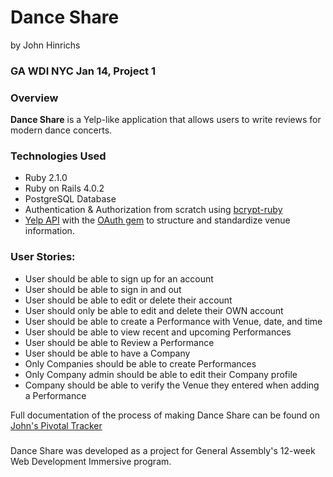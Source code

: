 # Dance Share
by John Hinrichs

### GA WDI NYC Jan 14, Project 1

### Overview

**Dance Share** is a Yelp-like application that allows users to write reviews for modern dance concerts. 

### Technologies Used

* Ruby 2.1.0
* Ruby on Rails 4.0.2
* PostgreSQL Database
* Authentication & Authorization from scratch using [bcrypt-ruby](http://bcrypt-ruby.rubyforge.org/)
* [Yelp API](http://www.yelp.com/developers/getting_started) with the [OAuth gem](http://oauth.rubyforge.org/) to structure and standardize venue information.

### User Stories:

* User should be able to sign up for an account
* User should be able to sign in and out
* User should be able to edit or delete their account
* User should only be able to edit and delete their OWN account
* User should be able to create a Performance with Venue, date, and time
* User should be able to view recent and upcoming Performances
* User should be able to Review a Performance
* User should be able to have a Company
* Only Companies should be able to create Performances
* Only Company admin should be able to edit their Company profile
* Company should be able to verify the Venue they entered when adding a Performance

Full documentation of the process of making Dance Share can be found on [John's Pivotal Tracker](https://www.pivotaltracker.com/s/projects/1015682)

#####
Dance Share was developed as a project for General Assembly's 12-week Web Development Immersive program.